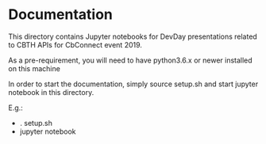 # Documentation

This directory contains Jupyter notebooks for DevDay presentations related to CBTH APIs for CbConnect event 2019.

As a pre-requirement, you will need to have python3.6.x or newer installed on this machine

In order to start the documentation, simply source setup.sh and start jupyter notebook in this directory.

E.g.:
* . setup.sh
* jupyter notebook